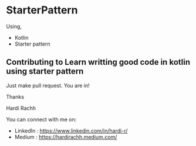 # StarterPattern
Using,
  - Kotlin
  - Starter pattern


## Contributing to Learn writting good code in kotlin using starter pattern

Just make pull request. You are in!

Thanks

Hardi Rachh

You can connect with me on:

- LinkedIn : https://www.linkedin.com/in/hardi-r/
- Medium : https://hardirachh.medium.com/
